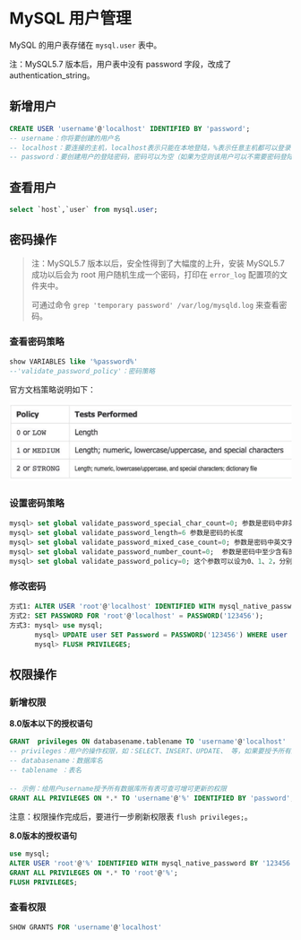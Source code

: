 # MySQL 用户管理

MySQL 的用户表存储在 `mysql.user` 表中。

注：MySQL5.7 版本后，用户表中没有 password 字段，改成了 authentication_string。

## 新增用户

```sql
CREATE USER 'username'@'localhost' IDENTIFIED BY 'password';
-- username：你将要创建的用户名
-- localhost：要连接的主机，localhost表示只能在本地登陆，%表示任意主机都可以登录
-- password：要创建用户的登陆密码，密码可以为空（如果为空则该用户可以不需要密码登陆服务器）
```

## 查看用户

```sql
select `host`,`user` from mysql.user;
```

## 密码操作

> 注：MySQL5.7 版本以后，安全性得到了大幅度的上升，安装 MySQL5.7 成功以后会为 root 用户随机生成一个密码，打印在 `error_log` 配置项的文件夹中。
> 
> 可通过命令 `grep 'temporary password' /var/log/mysqld.log` 来查看密码。

### 查看密码策略

```sql
show VARIABLES like '%password%'
--'validate_password_policy'：密码策略
```

官方文档策略说明如下：

![密码策略说明](images/MySQL用户管理-20210316143857.png)

### 设置密码策略

```sql
mysql> set global validate_password_special_char_count=0; 参数是密码中非英文数字等特殊字符的个数，当密码策略是MEDIUM或以上时生效。
mysql> set global validate_password_length=6 参数是密码的长度
mysql> set global validate_password_mixed_case_count=0; 参数是密码中英文字符大小写的个数，当密码策略是MEDIUM或以上时生效。
mysql> set global validate_password_number_count=0;  参数是密码中至少含有的数字个数，当密码策略是MEDIUM或以上时生效。
mysql> set global validate_password_policy=0; 这个参数可以设为0、1、2，分别代表从低到高的密码强度，此参数的默认值为1，如果想将密码强度改弱，则更改此参数为0。
```

### 修改密码

```sql
方式1: ALTER USER 'root'@'localhost' IDENTIFIED WITH mysql_native_password BY '123456';
方式2: SET PASSWORD FOR 'root'@'localhost' = PASSWORD('123456');
方式3: mysql> use mysql; 
　　   mysql> UPDATE user SET Password = PASSWORD('123456') WHERE user = 'root'; 
　　   mysql> FLUSH PRIVILEGES;
```

## 权限操作

### 新增权限

**8.0版本以下的授权语句**

```sql
GRANT  privileges ON databasename.tablename TO 'username'@'localhost'
-- privileges：用户的操作权限，如：SELECT、INSERT、UPDATE、 等，如果要授予所有的权限则使用 [ALL PRIVILEGES]
-- databasename：数据库名
-- tablename ：表名

-- 示例：给用户username授予所有数据库所有表可查可增可更新的权限
GRANT ALL PRIVILEGES ON *.* TO 'username'@'%' IDENTIFIED BY 'password';
```

注意：权限操作完成后，要进行一步刷新权限表 `flush privileges;`。

**8.0版本的授权语句**

```sql
use mysql;
ALTER USER 'root'@'%' IDENTIFIED WITH mysql_native_password BY '123456';
GRANT ALL PRIVILEGES ON *.* TO 'root'@'%';
FLUSH PRIVILEGES;
```

### 查看权限

```sql
SHOW GRANTS FOR 'username'@'localhost'
```
